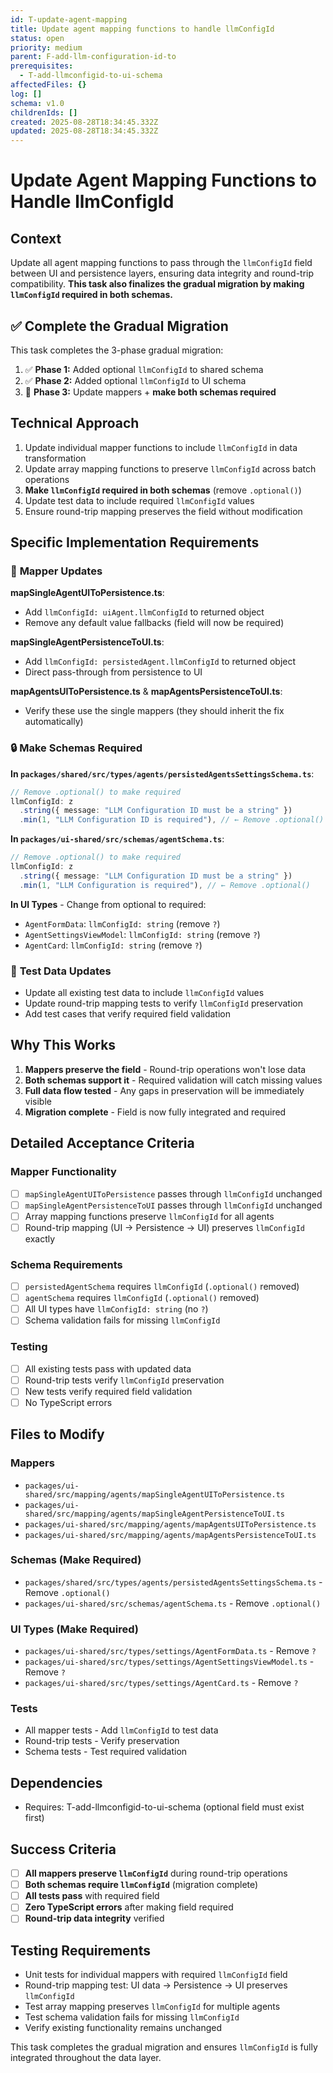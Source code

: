 ```yaml
---
id: T-update-agent-mapping
title: Update agent mapping functions to handle llmConfigId
status: open
priority: medium
parent: F-add-llm-configuration-id-to
prerequisites:
  - T-add-llmconfigid-to-ui-schema
affectedFiles: {}
log: []
schema: v1.0
childrenIds: []
created: 2025-08-28T18:34:45.332Z
updated: 2025-08-28T18:34:45.332Z
---
```


# Update Agent Mapping Functions to Handle llmConfigId

## Context

Update all agent mapping functions to pass through the `llmConfigId` field between UI and persistence layers, ensuring data integrity and round-trip compatibility. **This task also finalizes the gradual migration by making `llmConfigId` required in both schemas.**

## ✅ **Complete the Gradual Migration**

This task completes the 3-phase gradual migration:

1. ✅ **Phase 1:** Added optional `llmConfigId` to shared schema
2. ✅ **Phase 2:** Added optional `llmConfigId` to UI schema
3. 🎯 **Phase 3:** Update mappers + **make both schemas required**

## Technical Approach

1. Update individual mapper functions to include `llmConfigId` in data transformation
2. Update array mapping functions to preserve `llmConfigId` across batch operations
3. **Make `llmConfigId` required in both schemas** (remove `.optional()`)
4. Update test data to include required `llmConfigId` values
5. Ensure round-trip mapping preserves the field without modification

## Specific Implementation Requirements

### 🔄 **Mapper Updates**

**mapSingleAgentUIToPersistence.ts**:

- Add `llmConfigId: uiAgent.llmConfigId` to returned object
- Remove any default value fallbacks (field will now be required)

**mapSingleAgentPersistenceToUI.ts**:

- Add `llmConfigId: persistedAgent.llmConfigId` to returned object
- Direct pass-through from persistence to UI

**mapAgentsUIToPersistence.ts** & **mapAgentsPersistenceToUI.ts**:

- Verify these use the single mappers (they should inherit the fix automatically)

### 🔒 **Make Schemas Required**

**In `packages/shared/src/types/agents/persistedAgentsSettingsSchema.ts`**:

```typescript
// Remove .optional() to make required
llmConfigId: z
  .string({ message: "LLM Configuration ID must be a string" })
  .min(1, "LLM Configuration ID is required"), // ← Remove .optional()
```

**In `packages/ui-shared/src/schemas/agentSchema.ts`**:

```typescript
// Remove .optional() to make required
llmConfigId: z
  .string({ message: "LLM Configuration ID must be a string" })
  .min(1, "LLM Configuration is required"), // ← Remove .optional()
```

**In UI Types** - Change from optional to required:

- `AgentFormData`: `llmConfigId: string` (remove `?`)
- `AgentSettingsViewModel`: `llmConfigId: string` (remove `?`)
- `AgentCard`: `llmConfigId: string` (remove `?`)

### 🧪 **Test Data Updates**

- Update all existing test data to include `llmConfigId` values
- Update round-trip mapping tests to verify `llmConfigId` preservation
- Add test cases that verify required field validation

## Why This Works

1. **Mappers preserve the field** - Round-trip operations won't lose data
2. **Both schemas support it** - Required validation will catch missing values
3. **Full data flow tested** - Any gaps in preservation will be immediately visible
4. **Migration complete** - Field is now fully integrated and required

## Detailed Acceptance Criteria

### Mapper Functionality

- [ ] `mapSingleAgentUIToPersistence` passes through `llmConfigId` unchanged
- [ ] `mapSingleAgentPersistenceToUI` passes through `llmConfigId` unchanged
- [ ] Array mapping functions preserve `llmConfigId` for all agents
- [ ] Round-trip mapping (UI → Persistence → UI) preserves `llmConfigId` exactly

### Schema Requirements

- [ ] `persistedAgentSchema` requires `llmConfigId` (`.optional()` removed)
- [ ] `agentSchema` requires `llmConfigId` (`.optional()` removed)
- [ ] All UI types have `llmConfigId: string` (no `?`)
- [ ] Schema validation fails for missing `llmConfigId`

### Testing

- [ ] All existing tests pass with updated data
- [ ] Round-trip tests verify `llmConfigId` preservation
- [ ] New tests verify required field validation
- [ ] No TypeScript errors

## Files to Modify

### Mappers

- `packages/ui-shared/src/mapping/agents/mapSingleAgentUIToPersistence.ts`
- `packages/ui-shared/src/mapping/agents/mapSingleAgentPersistenceToUI.ts`
- `packages/ui-shared/src/mapping/agents/mapAgentsUIToPersistence.ts`
- `packages/ui-shared/src/mapping/agents/mapAgentsPersistenceToUI.ts`

### Schemas (Make Required)

- `packages/shared/src/types/agents/persistedAgentsSettingsSchema.ts` - Remove `.optional()`
- `packages/ui-shared/src/schemas/agentSchema.ts` - Remove `.optional()`

### UI Types (Make Required)

- `packages/ui-shared/src/types/settings/AgentFormData.ts` - Remove `?`
- `packages/ui-shared/src/types/settings/AgentSettingsViewModel.ts` - Remove `?`
- `packages/ui-shared/src/types/settings/AgentCard.ts` - Remove `?`

### Tests

- All mapper tests - Add `llmConfigId` to test data
- Round-trip tests - Verify preservation
- Schema tests - Test required validation

## Dependencies

- Requires: T-add-llmconfigid-to-ui-schema (optional field must exist first)

## Success Criteria

- [ ] **All mappers preserve `llmConfigId`** during round-trip operations
- [ ] **Both schemas require `llmConfigId`** (migration complete)
- [ ] **All tests pass** with required field
- [ ] **Zero TypeScript errors** after making field required
- [ ] **Round-trip data integrity** verified

## Testing Requirements

- Unit tests for individual mappers with required `llmConfigId` field
- Round-trip mapping test: UI data → Persistence → UI preserves `llmConfigId`
- Test array mapping preserves `llmConfigId` for multiple agents
- Test schema validation fails for missing `llmConfigId`
- Verify existing functionality remains unchanged

This task completes the gradual migration and ensures `llmConfigId` is fully integrated throughout the data layer.
